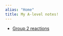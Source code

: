 ```yaml
---
alias: "Home" 
title: My A-level notes! 
---
```


- [Group 2 reactions](Chemistry\Inorganic_Chemistry\Group_2_metals.md)